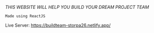 *THIS WEBSITE WILL HELP YOU BUILD YOUR DREAM PROJECT TEAM*

	Made using ReactJS

Live Server: https://buildteam-storpa26.netlify.app/


    
